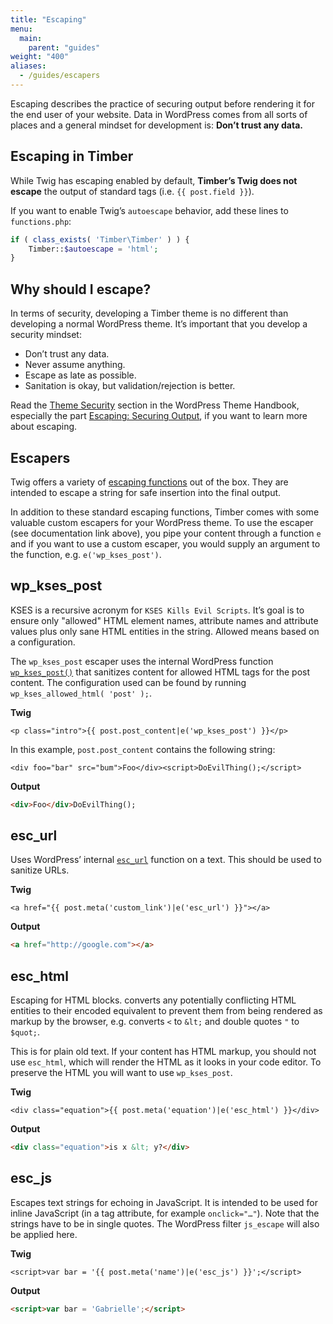 ```yaml
---
title: "Escaping"
menu:
  main:
    parent: "guides"
weight: "400"
aliases:
  - /guides/escapers
---
```


Escaping describes the practice of securing output before rendering it for the end user of your website. Data in WordPress comes from all sorts of places and a general mindset for development is: **Don’t trust any data.**

## Escaping in Timber

While Twig has escaping enabled by default, **Timber’s Twig does not escape** the output of standard tags (i.e. `{{ post.field }}`).

If you want to enable Twig’s `autoescape` behavior, add these lines to `functions.php`:

```php
if ( class_exists( 'Timber\Timber' ) ) {
    Timber::$autoescape = 'html'; 
}
```

## Why should I escape?

In terms of security, developing a Timber theme is no different than developing a normal WordPress theme. It’s important that you develop a security mindset:

- Don’t trust any data.
- Never assume anything.
- Escape as late as possible.
- Sanitation is okay, but validation/rejection is better.

Read the [Theme Security](https://developer.wordpress.org/themes/theme-security/) section in the WordPress Theme Handbook, especially the part [Escaping: Securing Output](https://developer.wordpress.org/themes/theme-security/data-sanitization-escaping/#escaping-securing-output), if you want to learn more about escaping.


## Escapers

Twig offers a variety of [escaping functions](http://twig.sensiolabs.org/doc/filters/escape.html) out of the box. They are intended to escape a string for safe insertion into the final output.

In addition to these standard escaping functions, Timber comes with some valuable custom escapers for your WordPress theme. To use the escaper (see documentation link above), you pipe your content through a function `e` and if you want to use a custom escaper, you would supply an argument to the function, e.g. `e('wp_kses_post')`.

## wp_kses_post

KSES is a recursive acronym for `KSES Kills Evil Scripts`. It’s goal is to ensure only "allowed" HTML element names, attribute names and attribute values plus only sane HTML entities in the string. Allowed means based on a configuration.

The `wp_kses_post` escaper uses the internal WordPress function [`wp_kses_post()`](https://codex.wordpress.org/Function_Reference/wp_kses_post) that sanitizes content for allowed HTML tags for the post content. The configuration used can be found by running ` wp_kses_allowed_html( 'post' );`.

**Twig**

```twig
<p class="intro">{{ post.post_content|e('wp_kses_post') }}</p>
```

In this example, `post.post_content` contains the following string:

```
<div foo="bar" src="bum">Foo</div><script>DoEvilThing();</script>
```

**Output**

```html
<div>Foo</div>DoEvilThing();
```

## esc_url

Uses WordPress’ internal [`esc_url`](https://codex.wordpress.org/Function_Reference/esc_url) function on a text. This should be used to sanitize URLs.

**Twig**

```twig
<a href="{{ post.meta('custom_link')|e('esc_url') }}"></a>
```

**Output**

```html
<a href="http://google.com"></a>
```

## esc_html

Escaping for HTML blocks. converts any potentially conflicting HTML entities to their encoded equivalent to prevent them from being rendered as markup by the browser, e.g. converts `<` to `&lt;` and double quotes `"` to `$quot;`.

This is for plain old text. If your content has HTML markup, you should not use `esc_html`, which will render the HTML as it looks in your code editor. To preserve the HTML you will want to use `wp_kses_post`.

**Twig**

```twig
<div class="equation">{{ post.meta('equation')|e('esc_html') }}</div>
```

**Output**

```html
<div class="equation">is x &lt; y?</div>
```

## esc_js

Escapes text strings for echoing in JavaScript. It is intended to be used for inline JavaScript (in a tag attribute, for example `onclick="…"`). Note that the strings have to be in single quotes. The WordPress filter `js_escape` will also be applied here.

**Twig**

```twig
<script>var bar = '{{ post.meta('name')|e('esc_js') }}';</script>
```

**Output**

```html
<script>var bar = 'Gabrielle';</script>
```
